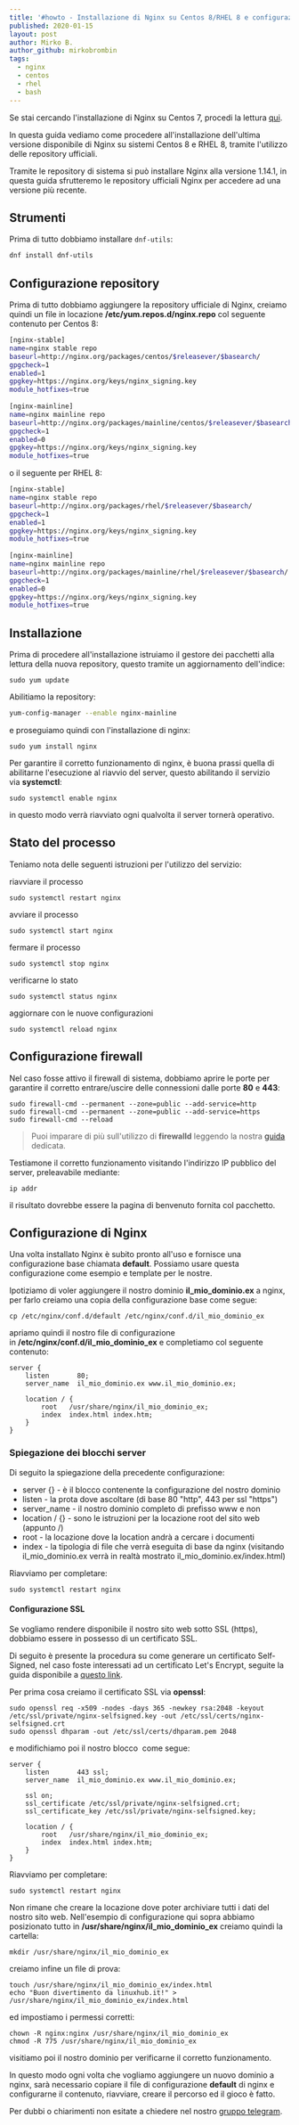```yaml
---
title: '#howto - Installazione di Nginx su Centos 8/RHEL 8 e configurazione SSL'
published: 2020-01-15
layout: post
author: Mirko B.
author_github: mirkobrombin
tags:
  - nginx  
  - centos  
  - rhel  
  - bash
---
```

Se stai cercando l'installazione di Nginx su Centos 7, procedi la lettura <a href="https://linuxhub.it/articles/howto-installare-nginx-su-centos-7-e-configurazione-ssl">qui</a>.

In questa guida vediamo come procedere all'installazione dell'ultima versione disponibile di Nginx su sistemi Centos 8 e RHEL 8, tramite l'utilizzo delle repository ufficiali.

Tramite le repository di sistema si può installare Nginx alla versione 1.14.1, in questa guida sfrutteremo le repository ufficiali Nginx per accedere ad una versione più recente.

## Strumenti
Prima di tutto dobbiamo installare `dnf-utils`:

```bash
dnf install dnf-utils
```

## Configurazione repository

Prima di tutto dobbiamo aggiungere la repository ufficiale di Nginx, creiamo quindi un file in locazione **/etc/yum.repos.d/nginx.repo** col seguente contenuto per Centos 8:

```bash
[nginx-stable]
name=nginx stable repo
baseurl=http://nginx.org/packages/centos/$releasever/$basearch/
gpgcheck=1
enabled=1
gpgkey=https://nginx.org/keys/nginx_signing.key
module_hotfixes=true
 
[nginx-mainline]
name=nginx mainline repo
baseurl=http://nginx.org/packages/mainline/centos/$releasever/$basearch/
gpgcheck=1
enabled=0
gpgkey=https://nginx.org/keys/nginx_signing.key
module_hotfixes=true
```

o il seguente per RHEL 8:

```bash
[nginx-stable]
name=nginx stable repo
baseurl=http://nginx.org/packages/rhel/$releasever/$basearch/
gpgcheck=1
enabled=1
gpgkey=https://nginx.org/keys/nginx_signing.key
module_hotfixes=true
 
[nginx-mainline]
name=nginx mainline repo
baseurl=http://nginx.org/packages/mainline/rhel/$releasever/$basearch/
gpgcheck=1
enabled=0
gpgkey=https://nginx.org/keys/nginx_signing.key
module_hotfixes=true
```


## Installazione

Prima di procedere all'installazione istruiamo il gestore dei pacchetti alla lettura della nuova repository, questo tramite un aggiornamento dell'indice:

    sudo yum update

Abilitiamo la repository:

```bash
yum-config-manager --enable nginx-mainline
```

e proseguiamo quindi con l'installazione di nginx:

    sudo yum install nginx

Per garantire il corretto funzionamento di nginx, è buona prassi quella di abilitarne l'esecuzione al riavvio del server, questo abilitando il servizio via **systemctl**:

    sudo systemctl enable nginx

in questo modo verrà riavviato ogni qualvolta il server tornerà operativo.

## Stato del processo

Teniamo nota delle seguenti istruzioni per l'utilizzo del servizio:

riavviare il processo

    sudo systemctl restart nginx

avviare il processo

    sudo systemctl start nginx

fermare il processo

    sudo systemctl stop nginx

verificarne lo stato

    sudo systemctl status nginx

aggiornare con le nuove configurazioni

    sudo systemctl reload nginx

## Configurazione firewall

Nel caso fosse attivo il firewall di sistema, dobbiamo aprire le porte per garantire il corretto entrare/uscire delle connessioni dalle porte **80** e **443**:

    sudo firewall-cmd --permanent --zone=public --add-service=http
    sudo firewall-cmd --permanent --zone=public --add-service=https
    sudo firewall-cmd --reload

> Puoi imparare di più sull'utilizzo di **firewalld** leggendo la nostra <a href="https://linuxhub.it/articles/howto-aprire-e-chiudere-porte-con-firewalld">guida</a> dedicata.

Testiamone il corretto funzionamento visitando l'indirizzo IP pubblico del server, preleavabile mediante:

	ip addr

il risultato dovrebbe essere la pagina di benvenuto fornita col pacchetto.

## Configurazione di Nginx

Una volta installato Nginx è subito pronto all'uso e fornisce una configurazione base chiamata **default**. Possiamo usare questa configurazione come esempio e template per le nostre.

Ipotiziamo di voler aggiungere il nostro dominio **il_mio_dominio.ex** a nginx, per farlo creiamo una copia della configurazione base come segue:

    cp /etc/nginx/conf.d/default /etc/nginx/conf.d/il_mio_dominio_ex

apriamo quindi il nostro file di configurazione in **/etc/nginx/conf.d/il_mio_dominio_ex** e completiamo col seguente contenuto:

    server {
        listen       80;
        server_name  il_mio_dominio.ex www.il_mio_dominio.ex;

        location / {
            root   /usr/share/nginx/il_mio_dominio_ex;
            index  index.html index.htm;
        }
    }

### Spiegazione dei blocchi server

Di seguito la spiegazione della precedente configurazione:

*   server {} - è il blocco contenente la configurazione del nostro dominio
*   listen - la prota dove ascoltare (di base 80 "http", 443 per ssl "https")
*   server_name - il nostro dominio completo di prefisso www e non
*   location / {} - sono le istruzioni per la locazione root del sito web (appunto /)
*   root - la locazione dove la location andrà a cercare i documenti
*   index - la tipologia di file che verrà eseguita di base da nginx (visitando il_mio_dominio.ex verrà in realtà mostrato il_mio_dominio.ex/index.html)

Riavviamo per completare:

    sudo systemctl restart nginx

#### Configurazione SSL

Se vogliamo rendere disponibile il nostro sito web sotto SSL (https), dobbiamo essere in possesso di un certificato SSL.

Di seguito è presente la procedura su come generare un certificato Self-Signed, nel caso foste interessati ad un certificato Let's Encrypt, seguite la guida disponibile a [questo link](https://linuxhub.it/articles/howto-ottenere-e-rinnovare-un-certificato-ssl-con-let-s-encrypt).

Per prima cosa creiamo il certificato SSL via **openssl**:

    sudo openssl req -x509 -nodes -days 365 -newkey rsa:2048 -keyout /etc/ssl/private/nginx-selfsigned.key -out /etc/ssl/certs/nginx-selfsigned.crt
    sudo openssl dhparam -out /etc/ssl/certs/dhparam.pem 2048

e modifichiamo poi il nostro blocco **<server>** come segue:

    server {
        listen       443 ssl;
        server_name  il_mio_dominio.ex www.il_mio_dominio.ex;

        ssl on;
        ssl_certificate /etc/ssl/private/nginx-selfsigned.crt;
        ssl_certificate_key /etc/ssl/private/nginx-selfsigned.key;

        location / {
            root   /usr/share/nginx/il_mio_dominio_ex;
            index  index.html index.htm;
        }
    }

Riavviamo per completare:

    sudo systemctl restart nginx

Non rimane che creare la locazione dove poter archiviare tutti i dati del nostro sito web. Nell'esempio di configurazione qui sopra abbiamo posizionato tutto in **/usr/share/nginx/il_mio_dominio_ex** creiamo quindi la cartella:

    mkdir /usr/share/nginx/il_mio_dominio_ex

creiamo infine un file di prova:

    touch /usr/share/nginx/il_mio_dominio_ex/index.html
    echo "Buon divertimento da linuxhub.it!" > /usr/share/nginx/il_mio_dominio_ex/index.html

ed impostiamo i permessi corretti:

    chown -R nginx:nginx /usr/share/nginx/il_mio_dominio_ex
    chmod -R 775 /usr/share/nginx/il_mio_dominio_ex

visitiamo poi il nostro dominio per verificarne il corretto funzionamento.

In questo modo ogni volta che vogliamo aggiungere un nuovo dominio a nginx, sarà necessario copiare il file di configurazione **default** di nginx e configurarne il contenuto, riavviare, creare il percorso ed il gioco è fatto.

Per dubbi o chiarimenti non esitate a chiedere nel nostro <a href="https://t.me/gentedilinux">gruppo telegram</a>.